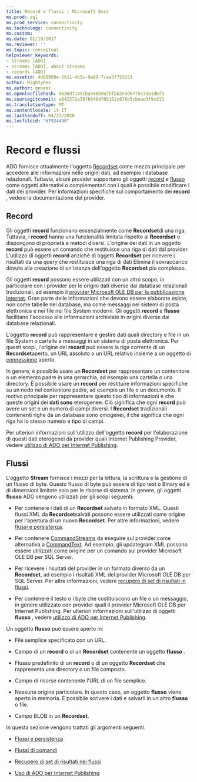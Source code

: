 ```yaml
---
title: Record e flussi | Microsoft Docs
ms.prod: sql
ms.prod_service: connectivity
ms.technology: connectivity
ms.custom: ''
ms.date: 01/19/2017
ms.reviewer: ''
ms.topic: conceptual
helpviewer_keywords:
- streams [ADO]
- streams [ADO], about streams
- records [ADO]
ms.assetid: 4d68868e-2611-4b5c-9a89-7caa5f753151
author: MightyPen
ms.author: genemi
ms.openlocfilehash: 4636df1451ba946b9a7bfb62e3d6775c35b1d6f3
ms.sourcegitcommit: e042272a38fb646df05152c676e5cbeae3f9cd13
ms.translationtype: MT
ms.contentlocale: it-IT
ms.lasthandoff: 04/27/2020
ms.locfileid: "67924490"
---
```

# <a name="records-and-streams"></a>Record e flussi
ADO fornisce attualmente l'oggetto [Recordset](../../../ado/reference/ado-api/recordset-object-ado.md) come mezzo principale per accedere alle informazioni nelle origini dati, ad esempio i database relazionali. Tuttavia, alcuni provider supportano gli oggetti [record](../../../ado/reference/ado-api/record-object-ado.md) e [flusso](../../../ado/reference/ado-api/stream-object-ado.md) come oggetti alternativi o complementari con i quali è possibile modificare i dati dei provider. Per informazioni specifiche sul comportamento dei **record** , vedere la documentazione del provider.  
  
## <a name="records"></a>Record  
 Gli oggetti **record** funzionano essenzialmente come **Recordset**di una riga. Tuttavia, i **record** hanno una funzionalità limitata rispetto ai **Recordset** e dispongono di proprietà e metodi diversi. L'origine dei dati in un oggetto **record** può essere un comando che restituisce una riga di dati dal provider. L'utilizzo di oggetti **record** anziché di oggetti **Recordset** per ricevere i risultati da una query che restituisce una riga di dati Elimina il sovraccarico dovuto alla creazione di un'istanza dell'oggetto **Recordset** più complesso.  
  
 Gli oggetti **record** possono essere utilizzati con un altro scopo, in particolare con i provider per le origini dati diverse dai database relazionali tradizionali, ad esempio il [provider Microsoft OLE DB per la pubblicazione Internet](../../../ado/guide/appendixes/microsoft-ole-db-provider-for-internet-publishing.md). Gran parte delle informazioni che devono essere elaborate esiste, non come tabelle nei database, ma come messaggi nei sistemi di posta elettronica e nei file nei file System moderni. Gli oggetti **record** e **flusso** facilitano l'accesso alle informazioni archiviate in origini diverse dai database relazionali.  
  
 L'oggetto **record** può rappresentare e gestire dati quali directory e file in un file System o cartelle e messaggi in un sistema di posta elettronica. Per questi scopi, l'origine del **record** può essere la riga corrente di un **Recordset**aperto, un URL assoluto o un URL relativo insieme a un oggetto di [connessione](../../../ado/reference/ado-api/connection-object-ado.md) aperto.  
  
 In genere, è possibile usare un **Recordset** per rappresentare un contenitore o un elemento padre in una gerarchia, ad esempio una cartella o una directory. È possibile usare un **record** per restituire informazioni specifiche su un nodo nel contenitore padre, ad esempio un file o un documento. Il motivo principale per rappresentare questo tipo di informazioni è che queste origini dei **dati sono** eterogenee. Ciò significa che ogni **record** può avere un set e un numero di campi diversi. I **Recordset** tradizionali contenenti righe da un database sono omogenei, il che significa che ogni riga ha lo stesso numero e tipo di campi.  
  
 Per ulteriori informazioni sull'utilizzo dell'oggetto **record** per l'elaborazione di questi dati eterogenei da provider quali Internet Publishing Provider, vedere [utilizzo di ADO per Internet Publishing](../../../ado/guide/data/using-ado-for-internet-publishing.md).  
  
## <a name="streams"></a>Flussi  
 L'oggetto **Stream** fornisce i mezzi per la lettura, la scrittura e la gestione di un flusso di byte. Questo flusso di byte può essere di tipo text o Binary ed è di dimensioni limitate solo per le risorse di sistema. In genere, gli oggetti **flusso** ADO vengono utilizzati per gli scopi seguenti:  
  
-   Per contenere i dati di un **Recordset** salvato in formato XML. Questi flussi XML da **Recordset**salvati possono essere utilizzati come origine per l'apertura di un nuovo **Recordset**. Per altre informazioni, vedere [flussi e persistenza](../../../ado/guide/data/streams-and-persistence.md).  
  
-   Per contenere [CommandStreams](../../../ado/reference/ado-api/commandstream-property-ado.md) da eseguire sul provider come alternativa a [CommandText](../../../ado/reference/ado-api/commandtext-property-ado.md). Ad esempio, gli updategram XML possono essere utilizzati come origine per un comando sul provider Microsoft OLE DB per SQL Server.  
  
-   Per ricevere i risultati del provider in un formato diverso da un **Recordset**, ad esempio i risultati XML del provider Microsoft OLE DB per SQL Server. Per altre informazioni, vedere [recupero di set di risultati in flussi](../../../ado/guide/data/retrieving-resultsets-into-streams.md).  
  
-   Per contenere il testo o i byte che costituiscono un file o un messaggio, in genere utilizzato con provider quali il provider Microsoft OLE DB per Internet Publishing. Per ulteriori informazioni sull'utilizzo di oggetti **flusso** , vedere [utilizzo di ADO per Internet Publishing](../../../ado/guide/data/using-ado-for-internet-publishing.md).  
  
 Un oggetto **flusso** può essere aperto in:  
  
-   File semplice specificato con un URL.  
  
-   Campo di un **record** o di un **Recordset** contenente un oggetto **flusso** .  
  
-   Flusso predefinito di un **record** o di un oggetto **Recordset** che rappresenta una directory o un file composto.  
  
-   Campo di risorse contenente l'URL di un file semplice.  
  
-   Nessuna origine particolare. In questo caso, un oggetto **flusso** viene aperto in memoria. È possibile scrivere i dati e salvarli in un altro **flusso** o file.  
  
-   Campo BLOB in un **Recordset**.  
  
 In questa sezione vengono trattati gli argomenti seguenti.  
  
-   [Flussi e persistenza](../../../ado/guide/data/streams-and-persistence.md)  
  
-   [Flussi di comandi](../../../ado/guide/data/command-streams.md)  
  
-   [Recupero di set di risultati nei flussi](../../../ado/guide/data/retrieving-resultsets-into-streams.md)  
  
-   [Uso di ADO per Internet Publishing](../../../ado/guide/data/using-ado-for-internet-publishing.md)
